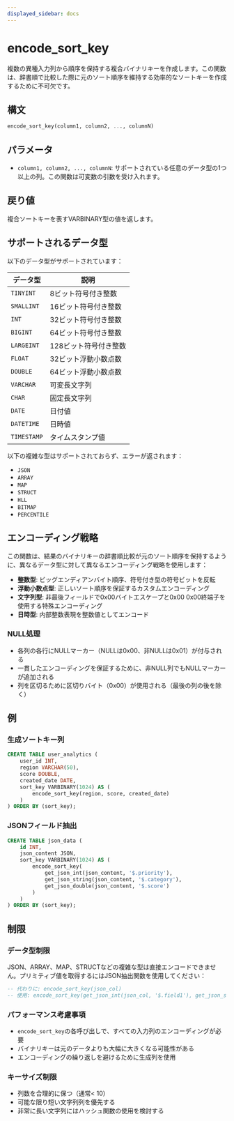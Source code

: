 ```yaml
---
displayed_sidebar: docs
---
```


# encode_sort_key

複数の異種入力列から順序を保持する複合バイナリキーを作成します。この関数は、辞書順で比較した際に元のソート順序を維持する効率的なソートキーを作成するために不可欠です。

## 構文

```SQL
encode_sort_key(column1, column2, ..., columnN)
```

## パラメータ

- `column1, column2, ..., columnN`: サポートされている任意のデータ型の1つ以上の列。この関数は可変数の引数を受け入れます。

## 戻り値

複合ソートキーを表すVARBINARY型の値を返します。

## サポートされるデータ型

以下のデータ型がサポートされています：

| データ型 | 説明 |
|----------|------|
| `TINYINT` | 8ビット符号付き整数 |
| `SMALLINT` | 16ビット符号付き整数 |
| `INT` | 32ビット符号付き整数 |
| `BIGINT` | 64ビット符号付き整数 |
| `LARGEINT` | 128ビット符号付き整数 |
| `FLOAT` | 32ビット浮動小数点数 |
| `DOUBLE` | 64ビット浮動小数点数 |
| `VARCHAR` | 可変長文字列 |
| `CHAR` | 固定長文字列 |
| `DATE` | 日付値 |
| `DATETIME` | 日時値 |
| `TIMESTAMP` | タイムスタンプ値 |

以下の複雑な型はサポートされておらず、エラーが返されます：

- `JSON`
- `ARRAY`
- `MAP`
- `STRUCT`
- `HLL`
- `BITMAP`
- `PERCENTILE`

## エンコーディング戦略

この関数は、結果のバイナリキーの辞書順比較が元のソート順序を保持するように、異なるデータ型に対して異なるエンコーディング戦略を使用します：

- **整数型**: ビッグエンディアンバイト順序、符号付き型の符号ビットを反転
- **浮動小数点型**: 正しいソート順序を保証するカスタムエンコーディング
- **文字列型**: 非最後フィールドで0x00バイトエスケープと0x00 0x00終端子を使用する特殊エンコーディング
- **日時型**: 内部整数表現を整数値としてエンコード

### NULL処理

- 各列の各行にNULLマーカー（NULLは0x00、非NULLは0x01）が付与される
- 一貫したエンコーディングを保証するために、非NULL列でもNULLマーカーが追加される
- 列を区切るために区切りバイト（0x00）が使用される（最後の列の後を除く）

## 例

### 生成ソートキー列

```sql
CREATE TABLE user_analytics (
    user_id INT,
    region VARCHAR(50),
    score DOUBLE,
    created_date DATE,
    sort_key VARBINARY(1024) AS (
        encode_sort_key(region, score, created_date)
    )
) ORDER BY (sort_key);
```

### JSONフィールド抽出

```sql
CREATE TABLE json_data (
    id INT,
    json_content JSON,
    sort_key VARBINARY(1024) AS (
        encode_sort_key(
            get_json_int(json_content, '$.priority'),
            get_json_string(json_content, '$.category'),
            get_json_double(json_content, '$.score')
        )
    )
) ORDER BY (sort_key);
```

## 制限

### データ型制限

JSON、ARRAY、MAP、STRUCTなどの複雑な型は直接エンコードできません。プリミティブ値を取得するにはJSON抽出関数を使用してください：

```sql
-- 代わりに: encode_sort_key(json_col)
-- 使用: encode_sort_key(get_json_int(json_col, '$.field1'), get_json_string(json_col, '$.field2'))
```

### パフォーマンス考慮事項

- `encode_sort_key`の各呼び出しで、すべての入力列のエンコーディングが必要
- バイナリキーは元のデータよりも大幅に大きくなる可能性がある
- エンコーディングの繰り返しを避けるために生成列を使用

### キーサイズ制限

- 列数を合理的に保つ（通常< 10）
- 可能な限り短い文字列列を優先する
- 非常に長い文字列にはハッシュ関数の使用を検討する
